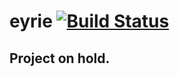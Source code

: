 # eyrie [![Build Status](https://travis-ci.org/edwarddamato/eyrie.svg?branch=master)](https://travis-ci.org/edwarddamato/eyrie)

## Project on hold.
